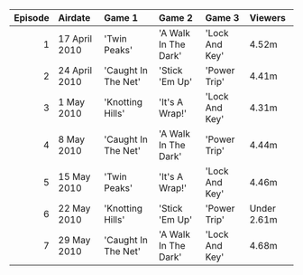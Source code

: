 |   Episode | Airdate       | Game 1              | Game 2               | Game 3         | Viewers     |
|----------:|:--------------|:--------------------|:---------------------|:---------------|:------------|
|         1 | 17 April 2010 | 'Twin Peaks'        | 'A Walk In The Dark' | 'Lock And Key' | 4.52m       |
|         2 | 24 April 2010 | 'Caught In The Net' | 'Stick 'Em Up'       | 'Power Trip'   | 4.41m       |
|         3 | 1 May 2010    | 'Knotting Hills'    | 'It's A Wrap!'       | 'Lock And Key' | 4.31m       |
|         4 | 8 May 2010    | 'Caught In The Net' | 'A Walk In The Dark' | 'Power Trip'   | 4.44m       |
|         5 | 15 May 2010   | 'Twin Peaks'        | 'It's A Wrap!'       | 'Lock And Key' | 4.46m       |
|         6 | 22 May 2010   | 'Knotting Hills'    | 'Stick 'Em Up'       | 'Power Trip'   | Under 2.61m |
|         7 | 29 May 2010   | 'Caught In The Net' | 'A Walk In The Dark' | 'Lock And Key' | 4.68m       |
